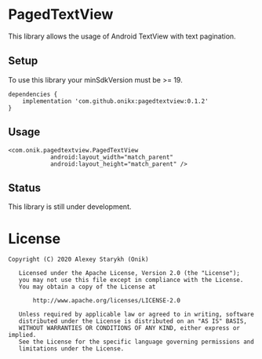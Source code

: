 # PagedTextView
This library allows the usage of Android TextView with text pagination.

## Setup
To use this library your minSdkVersion must be >= 19.

```
dependencies {
    implementation 'com.github.onikx:pagedtextview:0.1.2'
}
```

## Usage

```
<com.onik.pagedtextview.PagedTextView
            android:layout_width="match_parent"
            android:layout_height="match_parent" />
```

## Status

This library is still under development.

# License

```
Copyright (C) 2020 Alexey Starykh (Onik)

   Licensed under the Apache License, Version 2.0 (the "License");
   you may not use this file except in compliance with the License.
   You may obtain a copy of the License at

       http://www.apache.org/licenses/LICENSE-2.0

   Unless required by applicable law or agreed to in writing, software
   distributed under the License is distributed on an "AS IS" BASIS,
   WITHOUT WARRANTIES OR CONDITIONS OF ANY KIND, either express or implied.
   See the License for the specific language governing permissions and
   limitations under the License.
 ```
